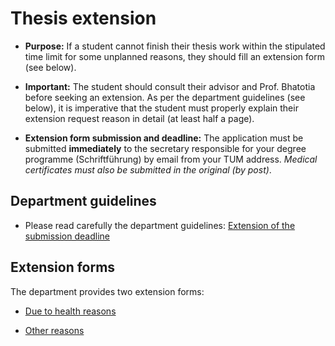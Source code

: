 # Thesis extension

- **Purpose:**  If a student cannot finish their thesis work within the stipulated time limit for some unplanned reasons, they should fill an extension form (see below).  

-  **Important:**  The student should consult their advisor and Prof. Bhatotia before seeking an extension. As per the department guidelines (see below), it is imperative that the student must properly explain their extension request reason in detail (at least half a page).

- **Extension form submission and deadline:**     The application must be submitted **immediately** to the secretary responsible for your degree programme (Schriftführung) by email from your TUM address. _Medical certificates must also be submitted in the original (by post)_.

## Department guidelines

- Please read carefully the department guidelines: [Extension of the submission deadline](https://www.in.tum.de/en/current-students/administrative-matters/thesis-guidelines-and-topics/)

## Extension forms

The department provides two extension forms:

 - [Due to health reasons](https://www.in.tum.de/fileadmin/w00bws/in/2.Fur_Studierende/Pruefungen_und_Formalitaeten/5.Abschlussarbeit/Request_ThesisExtension_Health.pdf)
 
 - [Other reasons](https://www.in.tum.de/fileadmin/w00bws/in/2.Fur_Studierende/Pruefungen_und_Formalitaeten/5.Abschlussarbeit/Request_ThesisExtension_Other.pdf) 


